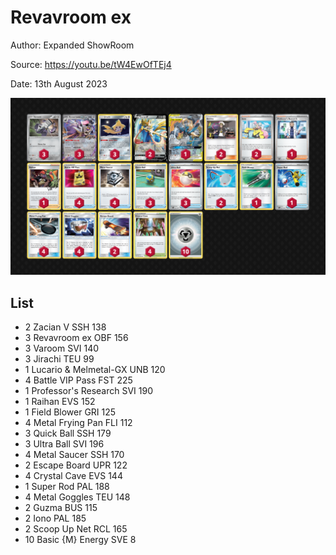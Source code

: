 # Revavroom ex

Author: Expanded ShowRoom

Source: <https://youtu.be/tW4EwOfTEj4>

Date: 13th August 2023

![decklist](../../images/OBF/Revavroom%20ex/1-%20Revavroom%20ex.png)

## List

* 2 Zacian V SSH 138
* 3 Revavroom ex OBF 156
* 3 Varoom SVI 140
* 3 Jirachi TEU 99
* 1 Lucario & Melmetal-GX UNB 120
* 4 Battle VIP Pass FST 225
* 1 Professor's Research SVI 190
* 1 Raihan EVS 152
* 1 Field Blower GRI 125
* 4 Metal Frying Pan FLI 112
* 3 Quick Ball SSH 179
* 3 Ultra Ball SVI 196
* 4 Metal Saucer SSH 170
* 2 Escape Board UPR 122
* 4 Crystal Cave EVS 144
* 1 Super Rod PAL 188
* 4 Metal Goggles TEU 148
* 2 Guzma BUS 115
* 2 Iono PAL 185
* 2 Scoop Up Net RCL 165
* 10 Basic {M} Energy SVE 8
